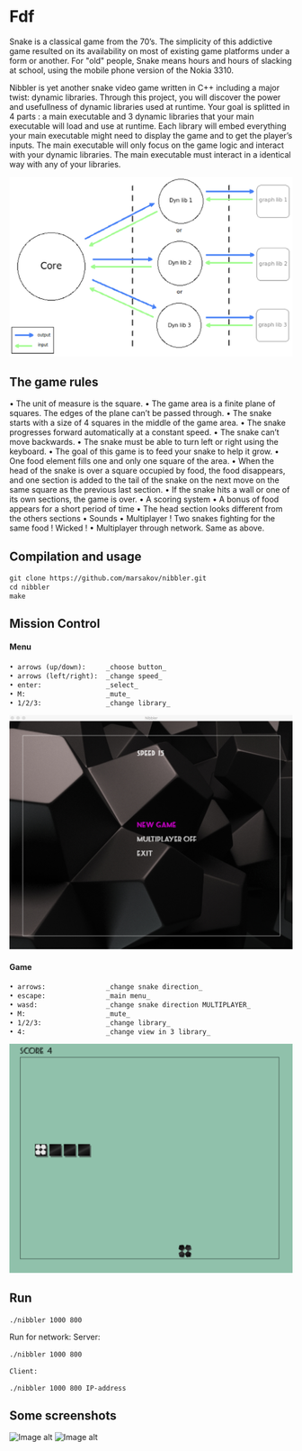 # Fdf

Snake is a classical game from the 70’s. The simplicity of this addictive game resulted
on its availability on most of existing game platforms under a form or another. For "old"
people, Snake means hours and hours of slacking at school, using the mobile phone version of the Nokia 3310.

Nibbler is yet another snake video game written in C++ including a major twist: dynamic
libraries. Through this project, you will discover the power and usefullness of dynamic
libraries used at runtime. Your goal is splitted in 4 parts : a main executable and 3
dynamic libraries that your main executable will load and use at runtime. Each library
will embed everything your main executable might need to display the game and to get
the player’s inputs. The main executable will only focus on the game logic and interact
with your dynamic libraries. The main executable must interact in a identical way with
any of your libraries.

![Image alt](https://github.com/marsakov/nibbler/raw/master/imgForReadMe/architecture.png)

## The game rules
• The unit of measure is the square.
• The game area is a finite plane of squares. The edges of the plane can’t be passed through.
• The snake starts with a size of 4 squares in the middle of the game area. 
• The snake progresses forward automatically at a constant speed.
• The snake can’t move backwards.
• The snake must be able to turn left or right using the keyboard.
• The goal of this game is to feed your snake to help it grow.
• One food element fills one and only one square of the area.
• When the head of the snake is over a square occupied by food, the food disappears, and one section is added to the tail of the snake on the next move on the same square as the previous last section.
• If the snake hits a wall or one of its own sections, the game is over.
• A scoring system
• A bonus of food appears for a short period of time
• The head section looks different from the others sections
• Sounds 
• Multiplayer ! Two snakes fighting for the same food ! Wicked ! 
• Multiplayer through network. Same as above. 

## Compilation and usage

	git clone https://github.com/marsakov/nibbler.git
	cd nibbler
	make

## Mission Control

#### Menu
	• arrows (up/down):		_choose button_
	• arrows (left/right):	_change speed_
	• enter:				_select_
	• M:					_mute_
	• 1/2/3:				_change library_
![Image alt](https://github.com/marsakov/nibbler/raw/master/imgForReadMe//menu.png)

#### Game
	• arrows:				_change snake direction_
	• escape:				_main menu_
	• wasd:					_change snake direction MULTIPLAYER_
	• M:					_mute_
	• 1/2/3:				_change library_
	• 4:					_change view in 3 library_
![Image alt](https://github.com/marsakov/nibbler/raw/master/imgForReadMe//game1.png)

## Run
```
./nibbler 1000 800
```

Run for network:
	Server:
```
./nibbler 1000 800
```
	Client:
```
./nibbler 1000 800 IP-address
```
## Some screenshots
![Image alt](https://github.com/marsakov/fdf/raw/master/imgForReadMe/game2.png)
![Image alt](https://github.com/marsakov/fdf/raw/master/imgForReadMe/gameOver.png)
